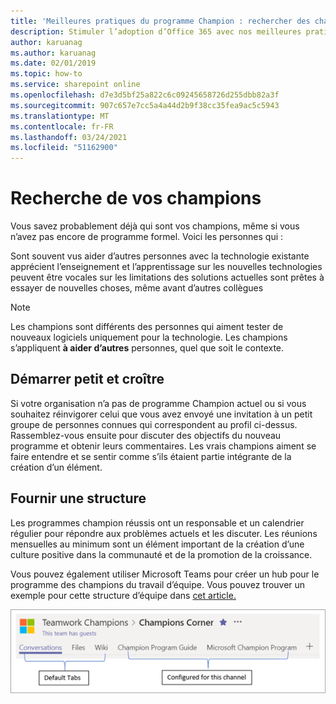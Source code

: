 ```yaml
---
title: 'Meilleures pratiques du programme Champion : rechercher des champions'
description: Stimuler l’adoption d’Office 365 avec nos meilleures pratiques du programme Champion
author: karuanag
ms.author: karuanag
ms.date: 02/01/2019
ms.topic: how-to
ms.service: sharepoint online
ms.openlocfilehash: d7e3d5bf25a822c6c09245658726d255dbb82a3f
ms.sourcegitcommit: 907c657e7cc5a4a44d2b9f38cc35fea9ac5c5943
ms.translationtype: MT
ms.contentlocale: fr-FR
ms.lasthandoff: 03/24/2021
ms.locfileid: "51162900"
---
```

# <a name="finding-your-champions"></a>Recherche de vos champions 

Vous savez probablement déjà qui sont vos champions, même si vous n’avez pas encore de programme formel.  Voici les personnes qui :

Sont souvent vus aider d’autres personnes avec la technologie existante apprécient l’enseignement et l’apprentissage sur les nouvelles technologies peuvent être vocales sur les limitations des solutions actuelles sont prêtes à essayer de nouvelles choses, même avant d’autres collègues

> [!NOTE]
> Les champions sont différents des personnes qui aiment tester de nouveaux logiciels uniquement pour la technologie. Les champions s’appliquent **à aider d’autres** personnes, quel que soit le contexte. 

## <a name="start-small-and-grow"></a>Démarrer petit et croître

Si votre organisation n’a pas de programme Champion actuel ou si vous souhaitez réinvigorer celui que vous avez envoyé une invitation à un petit groupe de personnes connues qui correspondent au profil ci-dessus.  Rassemblez-vous ensuite pour discuter des objectifs du nouveau programme et obtenir leurs commentaires. Les vrais champions aiment se faire entendre et se sentir comme s’ils étaient partie intégrante de la création d’un élément.  

## <a name="provide-structure"></a>Fournir une structure

Les programmes champion réussis ont un responsable et un calendrier régulier pour répondre aux problèmes actuels et les discuter.  Les réunions mensuelles au minimum sont un élément important de la création d’une culture positive dans la communauté et de la promotion de la croissance.  

Vous pouvez également utiliser Microsoft Teams pour créer un hub pour le programme des champions du travail d’équipe.  Vous pouvez trouver un exemple pour cette structure d’équipe dans [cet article.](/MicrosoftTeams/teams-adoption-your-first-teams)

![Onglets de l’équipe champion du travail d’équipe](media/teams-adoption-tab-example.png)